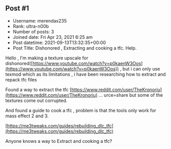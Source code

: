 ## Post #1
- Username: merendas235
- Rank: ultra-n00b
- Number of posts: 3
- Joined date: Fri Apr 23, 2021 6:25 am
- Post datetime: 2021-09-13T13:32:35+00:00
- Post Title: Dishonored  , Extracting and cooking a tfc. Help.

Hello , I'm making a texture upscale for dishonored([https://www.youtube.com/watch?v=p0kaenW3Oos](https://www.youtube.com/watch?v=p0kaenW3Oos)) , but i can only use texmod which as its limitations , i have been researching how to extract and repack tfc files

Found a way to extract the tfc [https://www.reddit.com/user/TheKronoriu](https://www.reddit.com/user/TheKronoriu) ... urce=share   but some of the textures come out corrupted.


And found a guide to cook a tfc , problem is that the tools only work for mass effect 2 and 3.

[https://me3tweaks.com/guides/rebuilding_dlc_tfc](https://me3tweaks.com/guides/rebuilding_dlc_tfc)

Anyone knows a way to Extract and cooking a tfc?

